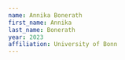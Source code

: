 ```yaml
---
name: Annika Bonerath
first_name: Annika
last_name: Bonerath
year: 2023
affiliation: University of Bonn
---
```



